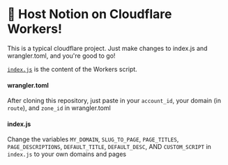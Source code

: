 # 👷 Host Notion on Cloudflare Workers!

This is a typical cloudflare project. Just make changes to index.js and wrangler.toml, and you're good to go!

[`index.js`](https://github.com/cloudflare/worker-template/blob/master/index.js) is the content of the Workers script.

#### wrangler.toml

After cloning this repository, just paste in your `account_id`, your domain (in `route`), and `zone_id` in wrangler.toml

#### index.js
Change the variables `MY_DOMAIN`, `SLUG_TO_PAGE`, `PAGE_TITLES`, `PAGE_DESCRIPTIONS`, `DEFAULT_TITLE`, `DEFAULT_DESC`, AND `CUSTOM_SCRIPT` in `index.js` to your own domains and pages
